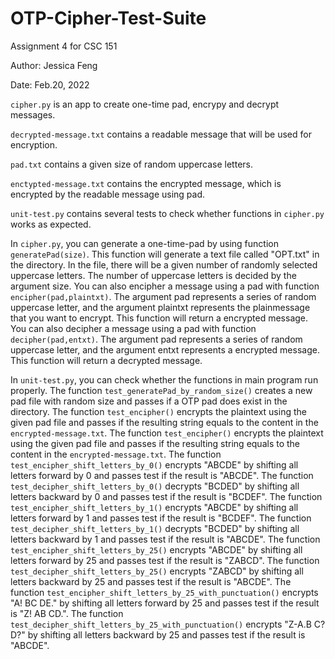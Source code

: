 # OTP-Cipher-Test-Suite
Assignment 4 for CSC 151

Author: Jessica Feng

Date: Feb.20, 2022

``cipher.py`` is an app to create one-time pad, encrypy and decrypt messages. 

``decrypted-message.txt`` contains a readable message that will be used for encryption. 

``pad.txt`` contains a given size of random uppercase letters. 

``enctypted-message.txt`` contains the encrypted message, which is encrypted by the readable message using pad. 

``unit-test.py`` contains several tests to check whether functions in ``cipher.py`` works as expected. 

In ``cipher.py``, you can generate a one-time-pad by using function ``generatePad(size)``. This function will generate a text file called "OPT.txt" in the directory. In the file, there will be a given number of randomly selected uppercase letters. The number of uppercase letters is decided by the argument size. 
You can also encipher a message using a pad with function ``encipher(pad,plaintxt)``. The argument pad represents a series of random uppercase letter, and the argument plaintxt represents the plainmessage that you want to encrypt. This function will return a encrypted message. 
You can also decipher a message using a pad with function ``decipher(pad,entxt)``. The argument pad represents a series of random uppercase letter, and the argument entxt represents a encrypted message. This function will return a decrypted message.

In ``unit-test.py``, you can check whether the functions in main program run properly. 
The function ``test_generatePad_by_random_size()`` creates a new pad file with random size and passes if a OTP pad does exist in the directory. 
The function ``test_encipher()`` encrypts the plaintext using the given pad file and passes if the resulting string equals to the content in the ``encrypted-message.txt``.
The function ``test_encipher()`` encrypts the plaintext using the given pad file and passes if the resulting string equals to the content in the ``encrypted-message.txt``.
The function ``test_encipher_shift_letters_by_0()`` encrypts "ABCDE" by shifting all letters forward by 0 and passes test if the result is "ABCDE". 
The function ``test_decipher_shift_letters_by_0()`` decrypts "BCDED" by shifting all letters backward by 0 and passes test if the result is "BCDEF".
The function ``test_encipher_shift_letters_by_1()`` encrypts "ABCDE" by shifting all letters forward by 1 and passes test if the result is "BCDEF".
The function ``test_decipher_shift_letters_by_1()`` decrypts "BCDED" by shifting all letters backward by 1 and passes test if the result is "ABCDE".
The function ``test_encipher_shift_letters_by_25()`` encrypts "ABCDE" by shifting all letters forward by 25 and passes test if the result is "ZABCD".
The function ``test_decipher_shift_letters_by_25()`` encrypts "ZABCD" by shifting all letters backward by 25 and passes test if the result is "ABCDE".
The function ``test_encipher_shift_letters_by_25_with_punctuation()`` encrypts "A! BC DE." by shifting all letters forward by 25 and passes test if the result is "Z! AB CD.".
The function ``test_decipher_shift_letters_by_25_with_punctuation()`` encrypts "Z-A.B C?D?" by shifting all letters backward by 25 and passes test if the result is "ABCDE".
